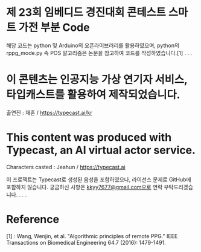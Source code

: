 # 제 23회 임베디드 경진대회 콘테스트 스마트 가전 부분 Code 
해당 코드는 python 및 Arduino의 오픈라이브러리를 활용하였으며, python의 rppg_mode.py 속 POS 알고리즘은 논문을 참고하여 코드를 작성하였습니다.[1]
.
.
.


# 이 콘텐츠는 인공지능 가상 연기자 서비스, 타입캐스트를 활용하여 제작되었습니다.
출연진 : 재훈 /
https://typecast.ai/kr


# This content was produced with Typecast, an AI virtual actor service.
Characters casted : Jeahun /
https://typecast.ai

이 프로젝트는 Typecast로 생성된 음성을 포함하였으나, 라이선스 문제로 GitHub에 포함하지 않습니다. 궁금하신 사항은 kkyy7677@gmail.com으로 연락 부탁드리겠습니다.
.
.
.


# Reference
[1] : Wang, Wenjin, et al. "Algorithmic principles of remote PPG." IEEE Transactions on Biomedical Engineering 64.7 (2016): 1479-1491.

